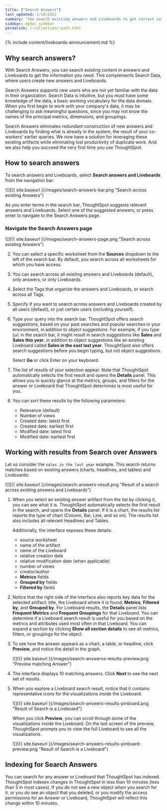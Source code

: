 ```yaml
---
title: ["Search Answers"]
last_updated: 1/18/2022
summary: "You search existing answers and Liveboards to get correct information."
sidebar: mydoc_sidebar
permalink: /:collection/:path.html
---
```


{% include content/liveboards-announcement.md %}

## Why search answers?

With Search Answers, you can search existing content in answers and Liveboards to get the information you need. This complements Search Data, where users create new answers and Liveboards.

Search Answers supports new users who are not yet familiar with the data in their organization. Search Data is intuitive, but you must have some knowledge of the data, a basic working vocabulary for the data domain. When you first begin to work with your company's data, it may be challenging to ask meaningful questions, since you may not know the names of the principal metrics, dimensions, and groupings.

Search Answers eliminates redundant construction of new answers and Liveboards by finding what is already in the system, the result of your co-workers' earlier queries. We now have a solution for leveraging these existing artifacts while eliminating lost productivity of duplicate work. And we also help you succeed the very first time you use ThoughtSpot.

## How to search answers

To search answers and Liveboards, select **Search answers and Liveboards** from the navigation bar.

![]({{ site.baseurl }}/images/search-answers-bar.png "Search across existing Answers")

As you enter terms in the search bar, ThoughtSpot suggests relevant answers and Liveboards. Select one of the suggested answers, or press enter to navigate to the Search Answers page.

### Navigate the Search Answers page

![]({{ site.baseurl }}/images/search-answers-page.png "Search across existing Answers")

2. You can select a specific worksheet from the **Sources** dropdown to the left of the search bar. By default, you search across all worksheets for which you have access.


3. You can search across all existing answers and Liveboards (default), only answers, or only Liveboards.

4. Select the Tags that organize the answers and Liveboards, or search across all Tags.

5. Specify if you want to search across answers and Liveboards created by all users (default), or just certain users (including yourself).

6. Type your query into the search bar. ThoughtSpot offers search suggestions, based on your past searches and popular searches in your environment, in addition to object suggestions. For example, if you type `Sal` in the search bar, it might result in search suggestions like **Sales** and **Sales this year**, in addition to object suggestions like an existing Liveboard called **Sales in the east last year**. ThoughtSpot also offers search suggestions before you begin typing, but not object suggestions.

   Select **Go** or click Enter on your keyboard.

7. The list of results of your selection appear. Note that ThoughtSpot automatically selects the first result and opens the **Details** panel. This allows you to quickly glance at the metrics, groups, and filters for the answer or Liveboard that ThoughtSpot determines is most useful for you.

8. You can sort these results by the following parameters:
    - Relevance (default)
    - Number of views
    - Created date: latest first
    - Created date: earliest first
    - Modified date: latest first
    - Modified date: earliest first    

## Working with results from Search over Answers

Let us consider the `sales in the last year` example. This search returns matches based on existing answers (charts, headlines, and tables) and Liveboards:

![]({{ site.baseurl }}/images/search-answers-result.png "Result of a search across existing answers and Liveboards")

1. When you select an existing answer artifact from the list by clicking it, you can see what it is. ThoughtSpot automatically selects the first result in the search, and opens the **Details** panel. If it is a chart, the results list reports the type of chart (Column, Bar, Line, and so on). The results list also includes all relevant Headlines and Tables.

   Additionally, the interface exposes these details:

   - source worksheet
   - name of the artifact
   - name of the Liveboard
   - relative creation date
   - relative modification date (when applicable)
   - number of views
   - creator/author
   - **Metrics** fields
   - **Grouped by** fields
   - **Filtered by** fields

2. Notice that the right side of the interface also reports key data for the selected artifact: title, the Liveboard where it is found,  **Metrics**, **Filtered by**, and **Grouped by**. For Liveboard results, the **Details** panel lists **Frequent Metrics** and **Frequent Groupings** for that Liveboard. You can determine if a Liveboard search result is useful for you based on the metrics and attributes used most often in that Liveboard. You can expand a section by clicking **Show all section details** to see all metrics, filters, or groupings for the object.

3. To see how the answer appears as a chart, a table, or headline, click **Preview**, and notice the detail in the graph.

   ![]({{ site.baseurl }}/images/search-answerss-results-preview.png "Preview matching Answer")

4. The interface displays 10 matching answers. Click **Next** to see the next set of results.   

5. When you explore a Liveboard search result, notice that it contains representative icons for the visualizations inside the Liveboard.

   ![]({{ site.baseurl }}/images/search-answers-results-pinboard.png "Result of Search is a Liveboard")

   When you click **Preview**, you can scroll through some of the visualizations inside the Liveboard. On the last screen of the preview, ThoughtSpot prompts you to view the full Liveboard to see all the visualizations.

   ![]({{ site.baseurl }}/images/search-answers-results-pinboard-preview.png "Result of Search is a Liveboard")

## Indexing for Search Answers
You can search for any answer or Liveboard that ThoughtSpot has indexed. ThoughtSpot indexes changes in ThoughtSpot in less than 10 minutes (less than 5 in most cases). If you do not see a new object when you search for it, or you *do* see an object that you deleted, or you modify the access permissions for an Answer or Liveboard, ThoughtSpot will reflect this change within 10 minutes.
